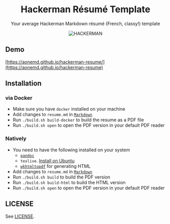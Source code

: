 <div align="center">
  <h1>
    Hackerman Résumé Template
  </h1>

  Your average Hackerman Markdown résumé (French, classy!) template

  ![HACKERMAN](https://user-images.githubusercontent.com/16504838/215842768-31130992-24b0-4de5-ac36-347ad9172ae7.png)
</div>

## Demo

[https://aonemd.github.io/hackerman-resume/](https://aonemd.github.io/hackerman-resume)

## Installation

### via Docker
- Make sure you have `docker` installed on your machine
- Add changes to `resume.md` in [`Markdown`](https://www.markdownguide.org/getting-started/)
- Run `./build.sh build-docker` to build the resume as a PDF file
- Run `./build.sh open` to open the PDF version in your default PDF reader

### Natively
- You need to have the following installed on your system
  * [`pandoc`](https://pandoc.org/installing.html)
  * `texlive`. [Install on Ubuntu](https://www.howtoinstall.me/ubuntu/18-04/texlive/)
  * [`wkhtmltopdf`](https://wkhtmltopdf.org/downloads.html) for generating HTML
- Add changes to `resume.md` in [`Markdown`](https://www.markdownguide.org/getting-started/)
- Run `./build.sh build` to build the PDF version
- Run `./build.sh build-html` to build the HTML version
- Run `./build.sh open` to open the PDF version in your default PDF reader

## LICENSE

See [LICENSE](https://github.com/aonemd/hackerman-resume/blob/master/LICENSE).
